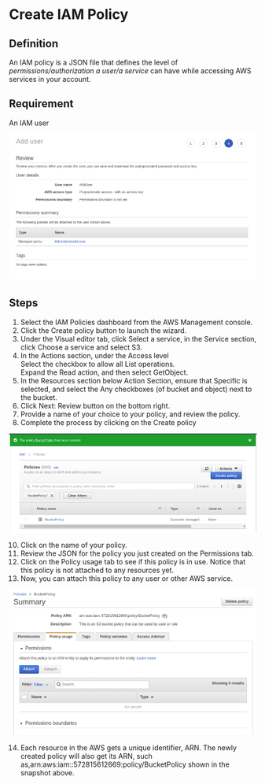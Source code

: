 # Create IAM Policy
## Definition
An IAM policy is a JSON file that defines the level of *permissions/authorization a user/a service* can have while accessing AWS services in your account.

## Requirement
An IAM user

![IAMUSER](IAM-USER.png?raw=true "IAMUSER")

## Steps
1. Select the IAM Policies dashboard from the AWS Management console.  
2. Click the Create policy button to launch the wizard.  
3. Under the Visual editor tab, click Select a service, in the Service section, 
click Choose a service and select S3.  
4. In the Actions section, under the Access level  
    Select the checkbox to allow all List operations.  
    Expand the Read action, and then select GetObject.  
5. In the Resources section below Action Section, ensure that 
Specific is selected, and select the Any checkboxes (of bucket and object) 
next to the bucket.   
6. Click Next: Review button on the bottom right.  
7. Provide a name of your choice to your policy, and review the policy.  
8. Complete the process by clicking on the Create policy


![bucketpolicy](Bucket-policy.png?raw=true "bucketpolicy")

10. Click on the name of your policy.  
11. Review the JSON for the policy you just created on the Permissions tab.  
12. Click on the Policy usage tab to see if this policy is in use. Notice that this policy is not attached to any resources yet.  
13. Now, you can attach this policy to any user or other AWS service.  

![bucketpolicy](Summary.png?raw=true "bucketpolicy")

14. Each resource in the AWS gets a unique identifier, ARN. The newly created policy will also get its ARN, such as,arn:aws:iam::572815612669:policy/BucketPolicy shown in the snapshot above.
